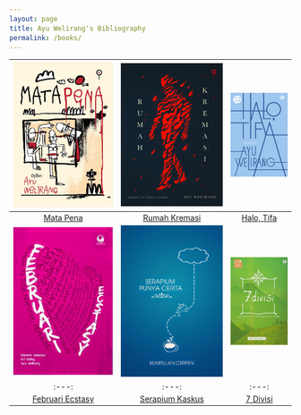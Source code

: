 ```yaml
---
layout: page
title: Ayu Welirang's Bibliography
permalink: /books/
---
```

<link rel="stylesheet" href="https://cdnjs.cloudflare.com/ajax/libs/font-awesome/4.7.0/css/font-awesome.min.css">

| [![Mata Pena](/assets/images/book/mata-pena-ayu-welirang.jpg#book)](/2020/mata-pena) | [![Rumah Kremasi](/assets/images/book/rumah-kremasi-ayu-welirang.jpg#book)](/2018/rumah-kremasi) | [![Halo, Tifa](/assets/images/book/halo-tifa-ayu-welirang.jpg#book)](/2016/halo-tifa) |
|:---:|:---:|:---:|
| [Mata Pena](/2020/mata-pena) | [Rumah Kremasi](/2018/rumah-kremasi) | [Halo, Tifa](/2016/halo-tifa) |
| [![Februari Ecstasy](/assets/images/book/ecstasy-ayu-ari-keling.jpg#book)](/2015/februari-ecstasy-monthly-series-grasindo-publisher/)| [![Serapium](/assets/images/book/serapium-kaskus.jpg#book)](/2014/serapium-punya-cerita-antologi-kaskus-forum-buku-serapium) | [![7 Divisi](/assets/images/book/7-divisi-ayu-welirang.jpg#book)](/2014/7-divisi-grasindo-publisher/) |
|:---:|:---:|:---:|
| [Februari Ecstasy](/2015/februari-ecstasy-monthly-series-grasindo-publisher/) | [Serapium Kaskus](/2014/serapium-punya-cerita-antologi-kaskus-forum-buku-serapium) | [7 Divisi](/2014/7-divisi-grasindo-publisher/) |
